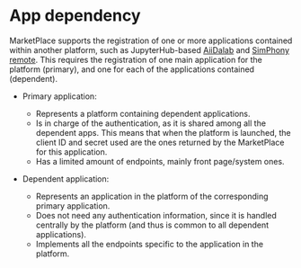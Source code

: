 # App dependency

MarketPlace supports the registration of one or more applications contained within another platform, such as JupyterHub-based [AiiDalab](https://aiidalab.readthedocs.io/) and [SimPhony remote](https://simphony-remote.readthedocs.io/).
This requires the registration of one main application for the platform (primary), and one for each of the applications contained (dependent).

- Primary application:

  - Represents a platform containing dependent applications.
  - Is in charge of the authentication, as it is shared among all the dependent apps.
    This means that when the platform is launched, the client ID and secret used are the ones returned by the MarketPlace for this application.
  - Has a limited amount of endpoints, mainly front page/system ones.

- Dependent application:

  - Represents an application in the platform of the corresponding primary application.
  - Does not need any authentication information, since it is handled centrally by the platform (and thus is common to all dependent applications).
  - Implements all the endpoints specific to the application in the platform.

